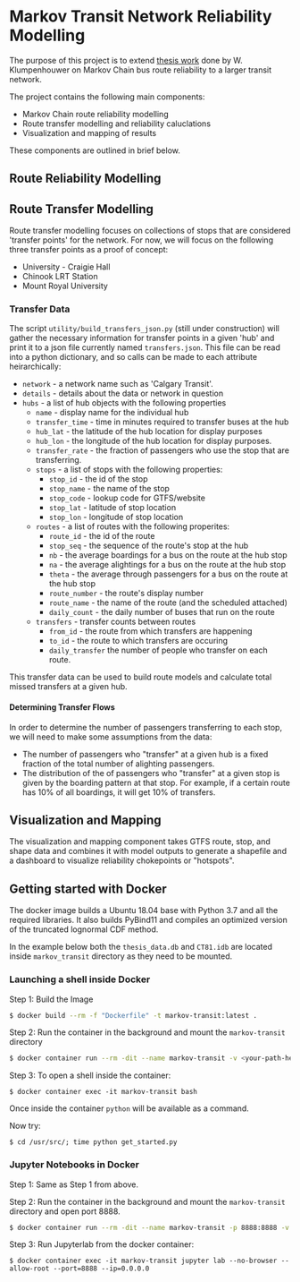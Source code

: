 # Markov Transit Network Reliability Modelling
The purpose of this project is to extend [thesis work](https://prism.ucalgary.ca/handle/1880/106559) done by W. Klumpenhouwer on Markov Chain bus route reliability to a larger transit network.

The project contains the following main components:

* Markov Chain route reliability modelling
* Route transfer modelling and reliability caluclations
* Visualization and mapping of results

These components are outlined in brief below.

## Route Reliability Modelling

## Route Transfer Modelling
Route transfer modelling focuses on collections of stops that are considered 'transfer points' for the network. For now, we will focus on the following three transfer points as a proof of concept:
* University - Craigie Hall
* Chinook LRT Station
* Mount Royal University

### Transfer Data
The script ```utility/build_transfers_json.py``` (still under construction) will gather the necessary information for transfer points in a given 'hub' and print it to a json file currently named ```transfers.json```. This file can be read into a python dictionary, and so calls can be made to each attribute heirarchically:
* ``network`` - a network name such as 'Calgary Transit'.
* ``details`` - details about the data or network in question
* ``hubs`` - a list of hub objects with the following properties
    * ``name`` - display name for the individual hub
    * ``transfer_time`` - time in minutes required to transfer buses at the hub
    * ``hub_lat`` - the latitude of the hub location for display purposes
    * ``hub_lon`` - the longitude of the hub location for display purposes.
    * ``transfer_rate`` - the fraction of passengers who use the stop that are transferring.
    * ``stops`` - a list of stops with the following properties:
        * ``stop_id`` - the id of the stop
        * ``stop_name`` - the name of the stop
        * ``stop_code`` - lookup code for GTFS/website
        * ``stop_lat`` - latitude of stop location
        * ``stop_lon`` - longitude of stop location
    * ``routes`` - a list of routes with the following properites:
        * ``route_id`` - the id of the route
        * ``stop_seq`` - the sequence of the route's stop at the hub
        * ``nb`` - the average boardings for a bus on the route at the hub stop
        * ``na`` - the average alightings for a bus on the route at the hub stop
        * ``theta`` - the average through passengers for a bus on the route at the hub stop
        * ``route_number``  - the route's display number
        * ``route_name`` - the name of the route (and the scheduled attached)
        * ``daily_count`` - the daily number of buses that run on the route
    * ``transfers`` - transfer counts between routes
        * ``from_id`` - the route from which transfers are happening
        * ``to_id`` - the route to which transfers are occuring
        * ``daily_transfer`` the number of people who transfer on each route.

This transfer data can be used to build route models and calculate total missed transfers at a given hub.

#### Determining Transfer Flows
In order to determine the number of passengers transferring to each stop, we will need to make some assumptions from the data:
* The number of passengers who "transfer" at a given hub is a fixed fraction of the total number of alighting passengers.
* The distribution of the of passengers who "transfer" at a given stop is given by the boarding pattern at that stop. For example, if a certain route has 10% of all boardings, it will get 10% of transfers.

## Visualization and Mapping
The visualization and mapping component takes GTFS route, stop, and shape data and combines it with model outputs to generate a shapefile and a dashboard to visualize reliability chokepoints or "hotspots".

## Getting started with Docker
The docker image builds a Ubuntu 18.04 base with Python 3.7 and all the required libraries. It also builds PyBind11 and compiles an optimized version of the truncated lognormal CDF method.

In the example below both the `thesis_data.db` and `CT81.idb` are located inside `markov_transit` directory as they need to be mounted. 
### Launching a shell inside Docker
Step 1: Build the Image
```bash
$ docker build --rm -f "Dockerfile" -t markov-transit:latest .
```
Step 2: Run the container in the background and mount the `markov-transit` directory
```bash
$ docker container run --rm -dit --name markov-transit -v <your-path-here>/markov-transit/:/usr/src/ markov-transit:latest
```
Step 3: To open a shell inside the container:
```
$ docker container exec -it markov-transit bash
```
Once inside the container `python` will be available as a command.

Now try:
```
$ cd /usr/src/; time python get_started.py
```

### Jupyter Notebooks in Docker
Step 1: Same as Step 1 from above.

Step 2: Run the container in the background and mount the `markov-transit` directory and open port 8888.
```bash
$ docker container run --rm -dit --name markov-transit -p 8888:8888 -v <your-path-here>/markov-transit/:/usr/src/ markov-transit:latest
```
Step 3: Run Jupyterlab from the docker container:
```
$ docker container exec -it markov-transit jupyter lab --no-browser --allow-root --port=8888 --ip=0.0.0.0
```